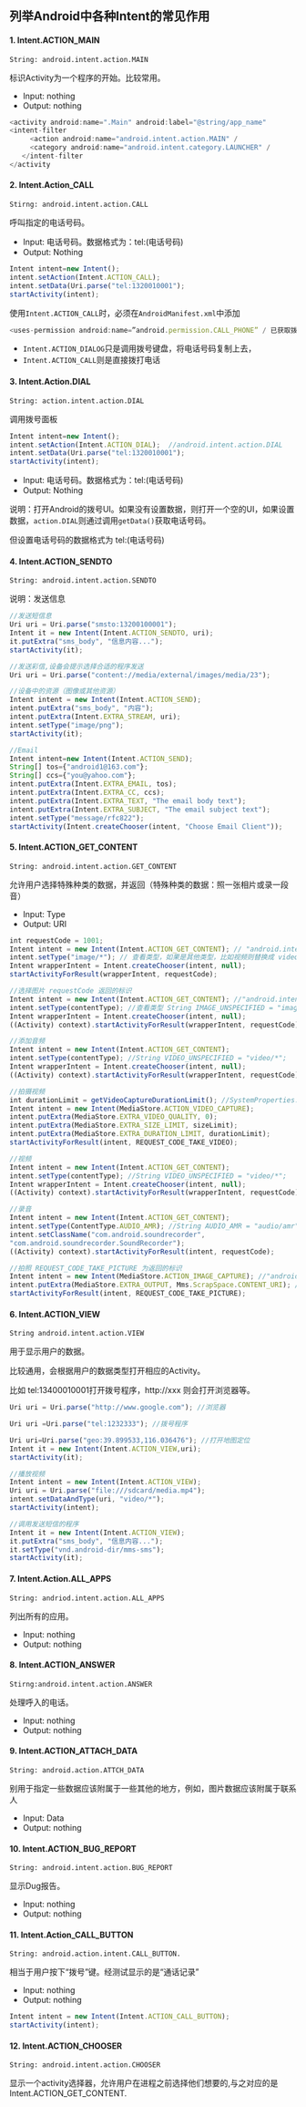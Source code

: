 ## 列举Android中各种Intent的常见作用

#### 1. Intent.ACTION_MAIN

```
String: android.intent.action.MAIN
```

标识Activity为一个程序的开始。比较常用。

- Input: nothing 
- Output: nothing 

```javascript
<activity android:name=".Main" android:label="@string/app_name"   
<intent-filter 
     <action android:name="android.intent.action.MAIN" / 
     <category android:name="android.intent.category.LAUNCHER" / 
   </intent-filter 
</activity  
```



#### 2. Intent.Action_CALL

```
Stirng: android.intent.action.CALL
```

呼叫指定的电话号码。

- Input: 电话号码。数据格式为：tel:(电话号码)
- Output: Nothing 

```javascript
Intent intent=new Intent(); 
intent.setAction(Intent.ACTION_CALL);  
intent.setData(Uri.parse("tel:1320010001");
startActivity(intent);
```

使用`Intent.ACTION_CALL`时，必须在`AndroidManifest.xml`中添加

```javascript
<uses-permission android:name=”android.permission.CALL_PHONE” / 已获取拨打电话的权限。
```

- `Intent.ACTION_DIALOG`只是调用拨号键盘，将电话号码复制上去，
- `Intent.ACTION_CALL`则是直接拨打电话



#### 3. Intent.Action.DIAL

```
String: action.intent.action.DIAL
```

调用拨号面板

```javascript
Intent intent=new Intent();
intent.setAction(Intent.ACTION_DIAL);  //android.intent.action.DIAL
intent.setData(Uri.parse("tel:1320010001");
startActivity(intent); 
```

- Input: 电话号码。数据格式为：tel:(电话号码)
- Output: Nothing 

说明：打开Android的拨号UI。如果没有设置数据，则打开一个空的UI，如果设置数据，`action.DIAL`则通过调用`getData()`获取电话号码。

但设置电话号码的数据格式为 tel:(电话号码)



#### 4. Intent.ACTION_SENDTO

```
String: android.intent.action.SENDTO
```

说明：发送信息

```javascript
//发送短信息 
Uri uri = Uri.parse("smsto:13200100001"); 
Intent it = new Intent(Intent.ACTION_SENDTO, uri); 
it.putExtra("sms_body", "信息内容..."); 
startActivity(it);

//发送彩信,设备会提示选择合适的程序发送 
Uri uri = Uri.parse("content://media/external/images/media/23"); 

//设备中的资源（图像或其他资源） 
Intent intent = new Intent(Intent.ACTION_SEND); 
intent.putExtra("sms_body", "内容"); 
intent.putExtra(Intent.EXTRA_STREAM, uri); 
intent.setType("image/png"); 
startActivity(it);

//Email 
Intent intent=new Intent(Intent.ACTION_SEND); 
String[] tos={"android1@163.com"}; 
String[] ccs={"you@yahoo.com"}; 
intent.putExtra(Intent.EXTRA_EMAIL, tos); 
intent.putExtra(Intent.EXTRA_CC, ccs);
intent.putExtra(Intent.EXTRA_TEXT, "The email body text"); 
intent.putExtra(Intent.EXTRA_SUBJECT, "The email subject text"); 
intent.setType("message/rfc822"); 
startActivity(Intent.createChooser(intent, "Choose Email Client"));
```



#### 5. Intent.ACTION_GET_CONTENT

```
String: android.intent.action.GET_CONTENT
```

允许用户选择特殊种类的数据，并返回（特殊种类的数据：照一张相片或录一段音）

- Input: Type
- Output: URI 

```javascript
int requestCode = 1001;
Intent intent = new Intent(Intent.ACTION_GET_CONTENT); // "android.intent.action.GET_CONTENT"
intent.setType("image/*"); // 查看类型，如果是其他类型，比如视频则替换成 video/*，或 */*
Intent wrapperIntent = Intent.createChooser(intent, null);
startActivityForResult(wrapperIntent, requestCode); 
```



```javascript
//选择图片 requestCode 返回的标识
Intent intent = new Intent(Intent.ACTION_GET_CONTENT); //"android.intent.action.GET_CONTENT"
intent.setType(contentType); //查看类型 String IMAGE_UNSPECIFIED = "image/*";
Intent wrapperIntent = Intent.createChooser(intent, null);
((Activity) context).startActivityForResult(wrapperIntent, requestCode); 

//添加音频
Intent intent = new Intent(Intent.ACTION_GET_CONTENT);
intent.setType(contentType); //String VIDEO_UNSPECIFIED = "video/*";
Intent wrapperIntent = Intent.createChooser(intent, null);
((Activity) context).startActivityForResult(wrapperIntent, requestCode); 

//拍摄视频 
int durationLimit = getVideoCaptureDurationLimit(); //SystemProperties.getInt("ro.media.enc.lprof.duration", 60);
Intent intent = new Intent(MediaStore.ACTION_VIDEO_CAPTURE);
intent.putExtra(MediaStore.EXTRA_VIDEO_QUALITY, 0);
intent.putExtra(MediaStore.EXTRA_SIZE_LIMIT, sizeLimit);
intent.putExtra(MediaStore.EXTRA_DURATION_LIMIT, durationLimit);
startActivityForResult(intent, REQUEST_CODE_TAKE_VIDEO);

//视频
Intent intent = new Intent(Intent.ACTION_GET_CONTENT);
intent.setType(contentType); //String VIDEO_UNSPECIFIED = "video/*";
Intent wrapperIntent = Intent.createChooser(intent, null);
((Activity) context).startActivityForResult(wrapperIntent, requestCode); 

//录音
Intent intent = new Intent(Intent.ACTION_GET_CONTENT);
intent.setType(ContentType.AUDIO_AMR); //String AUDIO_AMR = "audio/amr";
intent.setClassName("com.android.soundrecorder",
"com.android.soundrecorder.SoundRecorder");
((Activity) context).startActivityForResult(intent, requestCode); 

//拍照 REQUEST_CODE_TAKE_PICTURE 为返回的标识
Intent intent = new Intent(MediaStore.ACTION_IMAGE_CAPTURE); //"android.media.action.IMAGE_CAPTURE";
intent.putExtra(MediaStore.EXTRA_OUTPUT, Mms.ScrapSpace.CONTENT_URI); // output,Uri.parse("content://mms/scrapSpace");
startActivityForResult(intent, REQUEST_CODE_TAKE_PICTURE); 
```



#### 6. Intent.ACTION_VIEW

```
String android.intent.action.VIEW
```

用于显示用户的数据。

比较通用，会根据用户的数据类型打开相应的Activity。

比如 tel:13400010001打开拨号程序，http://xxx 则会打开浏览器等。

```javascript
Uri uri = Uri.parse("http://www.google.com"); //浏览器 

Uri uri =Uri.parse("tel:1232333"); //拨号程序 

Uri uri=Uri.parse("geo:39.899533,116.036476"); //打开地图定位 
Intent it = new Intent(Intent.ACTION_VIEW,uri); 
startActivity(it); 

//播放视频 
Intent intent = new Intent(Intent.ACTION_VIEW); 
Uri uri = Uri.parse("file:///sdcard/media.mp4"); 
intent.setDataAndType(uri, "video/*"); 
startActivity(intent);

//调用发送短信的程序 
Intent it = new Intent(Intent.ACTION_VIEW);
it.putExtra("sms_body", "信息内容..."); 
it.setType("vnd.android-dir/mms-sms"); 
startActivity(it);
```



#### 7. Intent.Action.ALL_APPS

```
String: andriod.intent.action.ALL_APPS
```

列出所有的应用。

- Input: nothing 
- Output: nothing 



#### 8. Intent.ACTION_ANSWER

```
Stirng:android.intent.action.ANSWER
```

处理呼入的电话。

- Input: nothing 
- Output: nothing 



#### 9. Intent.ACTION_ATTACH_DATA

```
String: android.action.ATTCH_DATA
```

别用于指定一些数据应该附属于一些其他的地方，例如，图片数据应该附属于联系人

- Input: Data 
- Output: nothing 



#### 10. Intent.ACTION_BUG_REPORT

```
String: android.intent.action.BUG_REPORT
```

显示Dug报告。

- Input: nothing 
- Output: nothing 



#### 11. Intent.Action_CALL_BUTTON

```
String: android.action.intent.CALL_BUTTON.
```

相当于用户按下“拨号”键。经测试显示的是“通话记录”

- Input: nothing 
- Output: nothing 

```javascript
Intent intent = new Intent(Intent.ACTION_CALL_BUTTON);
startActivity(intent);
```



#### 12. Intent.ACTION_CHOOSER

```
String: android.intent.action.CHOOSER
```

显示一个activity选择器，允许用户在进程之前选择他们想要的,与之对应的是Intent.ACTION_GET_CONTENT.

